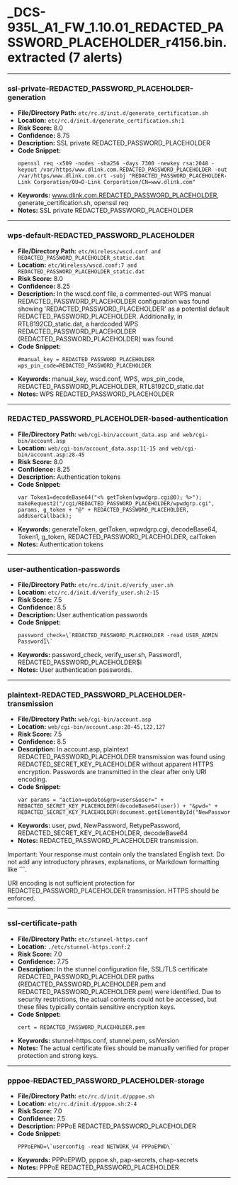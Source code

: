 # _DCS-935L_A1_FW_1.10.01_REDACTED_PASSWORD_PLACEHOLDER_r4156.bin.extracted (7 alerts)

---

### ssl-private-REDACTED_PASSWORD_PLACEHOLDER-generation

- **File/Directory Path:** `etc/rc.d/init.d/generate_certification.sh`
- **Location:** `etc/rc.d/init.d/generate_certification.sh:1`
- **Risk Score:** 8.0
- **Confidence:** 8.75
- **Description:** SSL private REDACTED_PASSWORD_PLACEHOLDER
- **Code Snippet:**
  ```
  openssl req -x509 -nodes -sha256 -days 7300 -newkey rsa:2048 -keyout /var/https/www.dlink.com.REDACTED_PASSWORD_PLACEHOLDER -out /var/https/www.dlink.com.crt -subj "REDACTED_PASSWORD_PLACEHOLDER-Link Corporation/OU=D-Link Corporation/CN=www.dlink.com"
  ```
- **Keywords:** www.dlink.com.REDACTED_PASSWORD_PLACEHOLDER, generate_certification.sh, openssl req
- **Notes:** SSL private REDACTED_PASSWORD_PLACEHOLDER

---
### wps-default-REDACTED_PASSWORD_PLACEHOLDER

- **File/Directory Path:** `etc/Wireless/wscd.conf and REDACTED_PASSWORD_PLACEHOLDER_static.dat`
- **Location:** `etc/Wireless/wscd.conf:7 and REDACTED_PASSWORD_PLACEHOLDER_static.dat`
- **Risk Score:** 8.0
- **Confidence:** 8.25
- **Description:** In the wscd.conf file, a commented-out WPS manual REDACTED_PASSWORD_PLACEHOLDER configuration was found showing 'REDACTED_PASSWORD_PLACEHOLDER' as a potential default REDACTED_PASSWORD_PLACEHOLDER. Additionally, in RTL8192CD_static.dat, a hardcoded WPS REDACTED_PASSWORD_PLACEHOLDER (REDACTED_PASSWORD_PLACEHOLDER) was found.
- **Code Snippet:**
  ```
  #manual_key = REDACTED_PASSWORD_PLACEHOLDER
  wps_pin_code=REDACTED_PASSWORD_PLACEHOLDER
  ```
- **Keywords:** manual_key, wscd.conf, WPS, wps_pin_code, REDACTED_PASSWORD_PLACEHOLDER, RTL8192CD_static.dat
- **Notes:** WPS REDACTED_PASSWORD_PLACEHOLDER

---
### REDACTED_PASSWORD_PLACEHOLDER-based-authentication

- **File/Directory Path:** `web/cgi-bin/account_data.asp and web/cgi-bin/account.asp`
- **Location:** `web/cgi-bin/account_data.asp:11-15 and web/cgi-bin/account.asp:28-45`
- **Risk Score:** 8.0
- **Confidence:** 8.25
- **Description:** Authentication tokens
- **Code Snippet:**
  ```
  var Token1=decodeBase64("<% getToken(wpwdgrp.cgi@0); %>");
  makeRequest2("/cgi/REDACTED_PASSWORD_PLACEHOLDER/wpwdgrp.cgi", params, g_token + "@" + REDACTED_PASSWORD_PLACEHOLDER, addUserCallback);
  ```
- **Keywords:** generateToken, getToken, wpwdgrp.cgi, decodeBase64, Token1, g_token, REDACTED_PASSWORD_PLACEHOLDER, calToken
- **Notes:** Authentication tokens

---
### user-authentication-passwords

- **File/Directory Path:** `etc/rc.d/init.d/verify_user.sh`
- **Location:** `etc/rc.d/init.d/verify_user.sh:2-15`
- **Risk Score:** 7.5
- **Confidence:** 8.5
- **Description:** User authentication passwords
- **Code Snippet:**
  ```
  password_check=\`REDACTED_PASSWORD_PLACEHOLDER -read USER_ADMIN Password1\`
  ```
- **Keywords:** password_check, verify_user.sh, Password1, REDACTED_PASSWORD_PLACEHOLDER$i
- **Notes:** User authentication passwords.

---
### plaintext-REDACTED_PASSWORD_PLACEHOLDER-transmission

- **File/Directory Path:** `web/cgi-bin/account.asp`
- **Location:** `web/cgi-bin/account.asp:28-45,122,127`
- **Risk Score:** 7.5
- **Confidence:** 8.5
- **Description:** In account.asp, plaintext REDACTED_PASSWORD_PLACEHOLDER transmission was found using REDACTED_SECRET_KEY_PLACEHOLDER without apparent HTTPS encryption. Passwords are transmitted in the clear after only URI encoding.
- **Code Snippet:**
  ```
  var params = "action=update&grp=users&user=" + REDACTED_SECRET_KEY_PLACEHOLDER(decodeBase64(user)) + "&pwd=" + REDACTED_SECRET_KEY_PLACEHOLDER(document.getElementById("NewPassword").value);
  ```
- **Keywords:** user, pwd, NewPassword, RetypePassword, REDACTED_SECRET_KEY_PLACEHOLDER, decodeBase64
- **Notes:** REDACTED_PASSWORD_PLACEHOLDER transmission.  

Important: Your response must contain only the translated English text. Do not add any introductory phrases, explanations, or Markdown formatting like ```.  

URI encoding is not sufficient protection for REDACTED_PASSWORD_PLACEHOLDER transmission. HTTPS should be enforced.

---
### ssl-certificate-path

- **File/Directory Path:** `etc/stunnel-https.conf`
- **Location:** `./etc/stunnel-https.conf:2`
- **Risk Score:** 7.0
- **Confidence:** 7.75
- **Description:** In the stunnel configuration file, SSL/TLS certificate REDACTED_PASSWORD_PLACEHOLDER paths (REDACTED_PASSWORD_PLACEHOLDER.pem and REDACTED_PASSWORD_PLACEHOLDER.pem) were identified. Due to security restrictions, the actual contents could not be accessed, but these files typically contain sensitive encryption keys.
- **Code Snippet:**
  ```
  cert = REDACTED_PASSWORD_PLACEHOLDER.pem
  ```
- **Keywords:** stunnel-https.conf, stunnel.pem, sslVersion
- **Notes:** The actual certificate files should be manually verified for proper protection and strong keys.

---
### pppoe-REDACTED_PASSWORD_PLACEHOLDER-storage

- **File/Directory Path:** `etc/rc.d/init.d/pppoe.sh`
- **Location:** `etc/rc.d/init.d/pppoe.sh:2-4`
- **Risk Score:** 7.0
- **Confidence:** 7.5
- **Description:** PPPoE REDACTED_PASSWORD_PLACEHOLDER
- **Code Snippet:**
  ```
  PPPoEPWD=\`userconfig -read NETWORK_V4 PPPoEPWD\`
  ```
- **Keywords:** PPPoEPWD, pppoe.sh, pap-secrets, chap-secrets
- **Notes:** PPPoE REDACTED_PASSWORD_PLACEHOLDER

---

